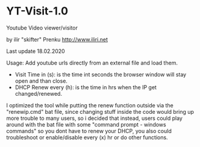# YT-Visit-1.0
Youtube Video viewer/visitor

by ilir "skifter" Prenku
http://www.iliri.net

Last update 18.02.2020

Usage: 
Add youtube urls directly from an external file and load them.
- Visit Time in (s): is the time int seconds the browser window will stay open and than close.
- DHCP Renew every (h): is the time in hrs when the IP get changed/renewed.

I optimized the tool while putting the renew function outside via the "renewip.cmd" bat file, since 
changing stuff inside the code would bring up more trouble to many users, so i decided that instead, 
users could play around with the bat file with some "command prompt - windows commands" so you dont have 
to renew your DHCP, you also could troubleshoot or enable/disable every (x) hr or do other functions.
